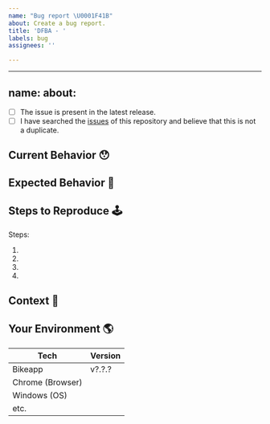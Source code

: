 ```yaml
---
name: "Bug report \U0001F41B"
about: Create a bug report.
title: 'DFBA - '
labels: bug
assignees: ''

---
```


---
name: 
about: 
---

<!-- Provide a general summary of the issue in the Title above -->

<!--
  Thank you very much for contributing by creating an issue!
  To avoid duplicate issues we ask you to check off the following list.
-->

<!-- Checked checkbox should look like this: [x] -->

* [ ] The issue is present in the latest release.
* [ ] I have searched the [issues](https://github.com/Master-delta-force/bikeapp) of this repository and believe that this is not a duplicate.

## Current Behavior 😯

<!-- Describe what happens instead of the expected behavior. -->

## Expected Behavior 🤔

<!-- Describe what should happen. -->

## Steps to Reproduce 🕹

<!-- Enumerate the steps in the app to reproduce the issue -->

Steps:

1.
2.
3.
4.

## Context 🔦

<!--
  What are you trying to accomplish? How has this issue affected you?
  Providing context helps us come up with a solution that is most useful in the real world.
-->

## Your Environment 🌎

<!-- Include as many relevant details about the environment with which you experienced the bug. -->

| Tech                 | Version |
| -------------------- | ------- |
| Bikeapp              | v?.?.?  |
| Chrome (Browser)     |         |
| Windows (OS)         |         |
| etc.                 |         |
